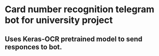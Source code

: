# Card number recognition telegram bot for university project

## Uses Keras-OCR pretrained model to send responces to bot.